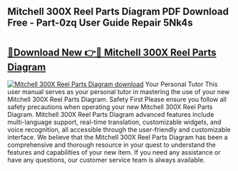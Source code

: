 ## Mitchell 300X Reel Parts Diagram PDF Download Free - Part-0zq User Guide Repair 5Nk4s

# <h2><a href="http://dfttuh.blite.top/?on=Mitchell+300X+Reel+Parts+Diagram">🔗Download New 👉🔴 Mitchell 300X Reel Parts Diagram</a></h2>

[![Mitchell 300X Reel Parts Diagram download](https://i.imgur.com/lujVjoI.png)](http://dfttuh.blite.top/?on=Mitchell+300X+Reel+Parts+Diagram)
Your Personal Tutor This user manual serves as your personal tutor in mastering the use of your new Mitchell 300X Reel Parts Diagram. Safety First Please ensure you follow all safety precautions when operating your new Mitchell 300X Reel Parts Diagram. Mitchell 300X Reel Parts Diagram advanced features include multi-language support, real-time translation, customizable widgets, and voice recognition, all accessible through the user-friendly and customizable interface. We believe that the Mitchell 300X Reel Parts Diagram has been a comprehensive and thorough resource in your quest to understand the features and capabilities of your new item. If you need any assistance or have any questions, our customer service team is always available.
